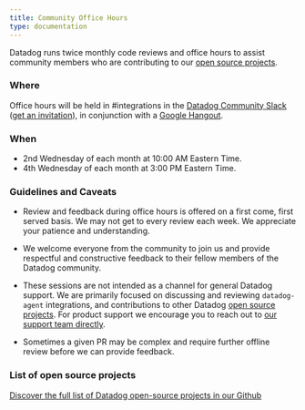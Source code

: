 ```yaml
---
title: Community Office Hours
type: documentation
---
```


Datadog runs twice monthly code reviews and office hours to assist community members who are contributing to our [open source projects](#list-of-open-source-project).  

### Where

Office hours will be held in #integrations in the [Datadog Community Slack][1] ([get an invitation][2]), in conjunction with a [Google Hangout][3].

### When

* 2nd Wednesday of each month at 10:00 AM Eastern Time.
* 4th Wednesday of each month at 3:00 PM Eastern Time.

### Guidelines and Caveats

- Review and feedback during office hours is offered on a first come, first served basis. We may not get to every review each week. We appreciate your patience and understanding.

- We welcome everyone from the community to join us and provide respectful and constructive feedback to their fellow members of the Datadog community. 

- These sessions are not intended as a channel for general Datadog support. We are primarily focused on discussing and reviewing `datadog-agent` integrations, and contributions to other Datadog [open source projects](#list-of-open-source-project). For product support we encourage you to reach out to [our support team directly][4].

- Sometimes a given PR may be complex and require further offline review before we can provide feedback.  

### List of open source projects

[Discover the full list of Datadog open-source projects in our Github][5]


[1]: https://datadoghq.slack.com
[2]: http://chat.datadoghq.com/
[3]: https://plus.google.com/hangouts/_/datadoghq.com/dd-officehours
[4]: /help
[5]: https://github.com/DataDog
